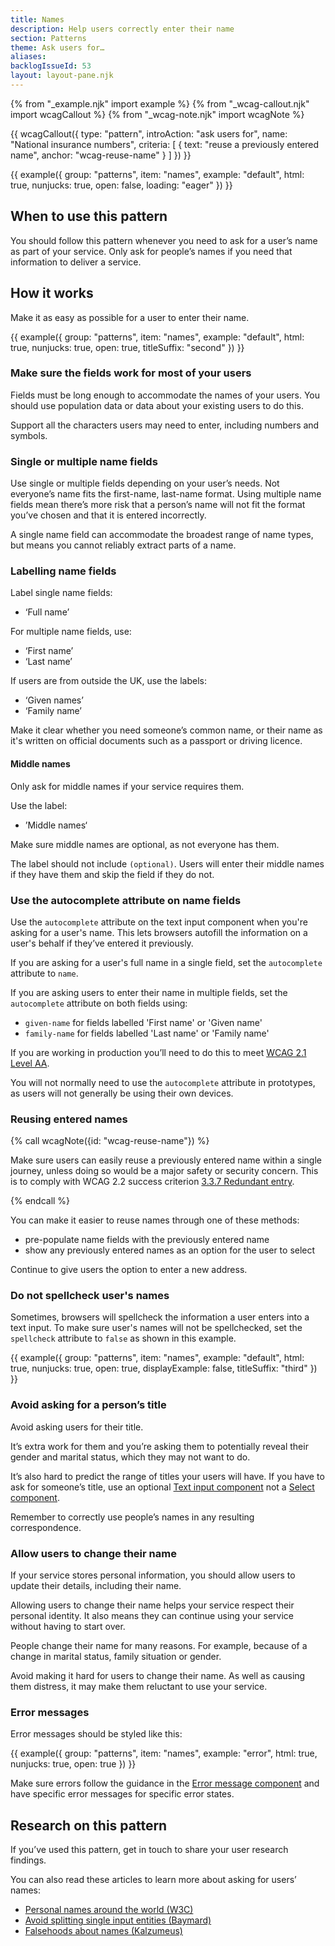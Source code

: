 ```yaml
---
title: Names
description: Help users correctly enter their name
section: Patterns
theme: Ask users for…
aliases:
backlogIssueId: 53
layout: layout-pane.njk
---
```


{% from "_example.njk" import example %}
{% from "_wcag-callout.njk" import wcagCallout %}
{% from "_wcag-note.njk" import wcagNote %}

{{ wcagCallout({
  type: "pattern",
  introAction: "ask users for",
  name: "National insurance numbers",
  criteria: [
    {
      text: "reuse a previously entered name",
      anchor: "wcag-reuse-name"
    }
  ]
}) }}

{{ example({ group: "patterns", item: "names", example: "default", html: true, nunjucks: true, open: false, loading: "eager" }) }}

## When to use this pattern

You should follow this pattern whenever you need to ask for a user’s name as part of your service.
Only ask for people’s names if you need that information to deliver a service.

## How it works

Make it as easy as possible for a user to enter their name.

{{ example({ group: "patterns", item: "names", example: "default", html: true, nunjucks: true, open: true, titleSuffix: "second" }) }}

### Make sure the fields work for most of your users

Fields must be long enough to accommodate the names of your users. You should use population data or data about your existing users to do this.

Support all the characters users may need to enter, including numbers and symbols.

### Single or multiple name fields

Use single or multiple fields depending on your user’s needs. Not everyone’s name fits the first-name, last-name format. Using multiple name fields mean there’s more risk that a person’s name will not fit the format you’ve chosen and that it is entered incorrectly.

A single name field can accommodate the broadest range of name types, but means you cannot reliably extract parts of a name.

### Labelling name fields

Label single name fields:

- ‘Full name’

For multiple name fields, use:

- ‘First name’
- ‘Last name’

If users are from outside the UK, use the labels:

- ‘Given names’
- ‘Family name’

Make it clear whether you need someone’s common name, or their name as it's written on official documents such as a passport or driving licence.

#### Middle names

Only ask for middle names if your service requires them.

Use the label:

- ’Middle names‘

Make sure middle names are optional, as not everyone has them.

The label should not include `(optional)`. Users will enter their middle names if they have them and skip the field if they do not.

### Use the autocomplete attribute on name fields

Use the `autocomplete` attribute on the text input component when you're asking for a user's name. This lets browsers autofill the information on a user's behalf if they’ve entered it previously.

If you are asking for a user's full name in a single field, set the `autocomplete` attribute to `name`.

If you are asking users to enter their name in multiple fields, set the `autocomplete` attribute on both fields using:

- `given-name` for fields labelled 'First name' or 'Given name'
- `family-name` for fields labelled 'Last name' or 'Family name'

If you are working in production you’ll need to do this to meet [WCAG 2.1 Level AA](https://www.w3.org/WAI/WCAG21/Understanding/identify-input-purpose.html).

You will not normally need to use the `autocomplete` attribute in prototypes, as users will not generally be using their own devices.

### Reusing entered names

{% call wcagNote({id: "wcag-reuse-name"}) %}

<p>Make sure users can easily reuse a previously entered name within a single journey, unless doing so would be a major safety or security concern. This is to comply with WCAG 2.2 success criterion <a href="https://www.w3.org/WAI/WCAG22/Understanding/redundant-entry.html">3.3.7 Redundant entry</a>.</p>
{% endcall %}

You can make it easier to reuse names through one of these methods:

- pre-populate name fields with the previously entered name
- show any previously entered names as an option for the user to select

Continue to give users the option to enter a new address.

### Do not spellcheck user's names

Sometimes, browsers will spellcheck the information a user enters into a text input. To make sure user's names will not be spellchecked, set the `spellcheck` attribute to `false` as shown in this example.

{{ example({ group: "patterns", item: "names", example: "default", html: true, nunjucks: true, open: true, displayExample: false, titleSuffix: "third" }) }}

### Avoid asking for a person’s title

Avoid asking users for their title.

It’s extra work for them and you’re asking them to potentially reveal their gender and marital status, which they may not want to do.

It’s also hard to predict the range of titles your users will have. If you have to ask for someone’s title, use an optional [Text input component](/components/text-input/) not a [Select component](/components/select/).

Remember to correctly use people’s names in any resulting correspondence.

### Allow users to change their name

If your service stores personal information, you should allow users to update their details, including their name.

Allowing users to change their name helps your service respect their personal identity. It also means they can continue using your service without having to start over.

People change their name for many reasons. For example, because of a change in marital status, family situation or gender.

Avoid making it hard for users to change their name. As well as causing them distress, it may make them reluctant to use your service.

### Error messages

Error messages should be styled like this:

{{ example({ group: "patterns", item: "names", example: "error", html: true, nunjucks: true, open: true }) }}

Make sure errors follow the guidance in the [Error message component](/components/error-message/) and have specific error messages for specific error states.

## Research on this pattern

If you’ve used this pattern, get in touch to share your user research findings.

You can also read these articles to learn more about asking for users’ names:

- [Personal names around the world (W3C)](https://www.w3.org/International/questions/qa-personal-names)
- [Avoid splitting single input entities (Baymard)](https://baymard.com/blog/mobile-form-usability-single-input-fields)
- [Falsehoods about names (Kalzumeus)](https://www.kalzumeus.com/2010/06/17/falsehoods-programmers-believe-about-names/)
